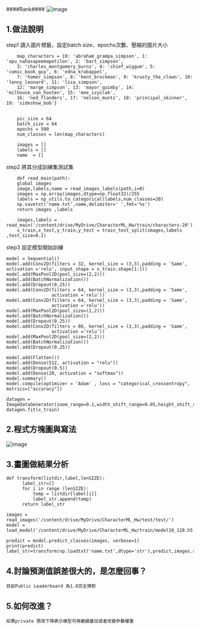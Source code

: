 


####Rank####
![image](https://github.com/MachineLearningNTUT/classification-109318083/blob/main/截圖%202021-01-17%20上午3.50.49.png)


<h2>1.做法說明</h2>

step1 讀入圖片標籤，設定batch size、epochs次數、壓縮的圖片大小


        map_characters = {0: 'abraham_grampa_simpson', 1: 'apu_nahasapeemapetilon', 2: 'bart_simpson', 
        3: 'charles_montgomery_burns', 4: 'chief_wiggum', 5: 'comic_book_guy', 6: 'edna_krabappel', 
        7: 'homer_simpson', 8: 'kent_brockman', 9: 'krusty_the_clown', 10: 'lenny_leonard', 11: 'lisa_simpson', 
        12: 'marge_simpson', 13: 'mayor_quimby', 14: 'milhouse_van_houten', 15: 'moe_szyslak', 
        16: 'ned_flanders', 17: 'nelson_muntz', 18: 'principal_skinner', 19: 'sideshow_bob'}


        pic_size = 64
        batch_size = 64
        epochs = 500
        num_classes = len(map_characters)

        images = []
        labels = []
        name  = []


step2 將其分成訓練集測試集

        def read_main(path):
        global images
        image,labels,name = read_images_labels(path,i=0)
        images = np.array(images,dtype=np.float32)/255
        labels = np_utils.to_categorical(labels,num_classes=20)
        np.savetxt('name.txt',name,delimiter=' ',fmt='%s')
        return images ,labels

        images,labels = read_main('/content/drive/MyDrive/CharacterML_Hw/train/characters-20')
        x_train,x_test,y_train,y_test = train_test_split(images,labels ,test_size=0.1)
step3 設定模型開始訓練

    model = Sequential()
    model.add(Conv2D(filters = 32, kernel_size = (3,3),padding = 'Same', activation ='relu', input_shape = x_train.shape[1:]))
    model.add(MaxPool2D(pool_size=(2,2)))
    model.add(BatchNormalization())
    model.add(Dropout(0.25))
    model.add(Conv2D(filters = 64, kernel_size = (3,3),padding = 'Same', 
                     activation ='relu'))
    model.add(Conv2D(filters = 64, kernel_size = (3,3),padding = 'Same', 
                     activation ='relu'))
    model.add(MaxPool2D(pool_size=(2,2)))
    model.add(BatchNormalization())
    model.add(Dropout(0.25))
    model.add(Conv2D(filters = 86, kernel_size = (3,3),padding = 'Same', 
                     activation ='relu'))
    model.add(MaxPool2D(pool_size=(2,2)))
    model.add(BatchNormalization())
    model.add(Dropout(0.25))

    model.add(Flatten())
    model.add(Dense(512, activation = "relu"))
    model.add(Dropout(0.5))
    model.add(Dense(20, activation = "softmax"))
    model.summary()
    model.compile(optimizer = 'Adam' , loss = "categorical_crossentropy", metrics=["accuracy"])
    
    datagen = ImageDataGenerator(zoom_range=0.1,width_shift_range=0.05,height_shift_range=0.05,horizontal_flip=True)
    datagen.fit(x_train)

<h2>2.程式方塊圖與寫法</h2>

![image](https://github.com/MachineLearningNTUT/regression-109318083/blob/main/Diagram.jpg)

<h2>3.畫圖做結果分析</h2>

    def transform(listdir,label,lenSIZE):
          label_str=[]
          for i in range (lenSIZE):
              temp = listdir[label[i]]
              label_str.append(temp)
          return label_str

    images = read_images('/content/drive/MyDrive/CharacterML_Hw/test/test/') 
    model = load_model('/content/drive/MyDrive/CharacterML_Hw/train/model10_128.h5')

    predict = model.predict_classes(images, verbose=1)
    print(predict)
    label_str=transform(np.loadtxt('name.txt',dtype='str'),predict,images.shape[0])
<h2>4.討論預測值誤差很大的，是怎麼回事？</h2>
    
    目前Public Leaderboard 為1.0完全猜對

<h2>5.如何改進？</h2>

    如果private 預測下降表示模型可再繼續疊加或者改變參數權重
